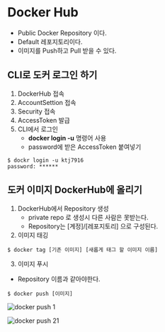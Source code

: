 # Docker Hub
- Public Docker Repository 이다.
- Default 레포지토리이다.
- 이미지를 Push하고 Pull 받을 수 있다.

## CLI로 도커 로그인 하기
1. DockerHub 접속
2. AccountSettion 접속
3. Security 접속
4. AccessToken 발급
5. CLI에서 로그인 
    - **docker login -u** 명령어 사용
    - password에 받은 AccessToken 붙여넣기
```shell
$ dockr login -u ktj7916
password: ******
```

## 도커 이미지 DockerHub에 올리기
1. DockerHub에서 Repository 생성
    - private repo 로 생성시 다른 사람은 못받는다.
    - Repository는 [계정]/[레포지토리] 으로 구성된다.
2. 이미지 태깅
``` shell
$ docker tag [기존 이미지] [새롭게 태그 할 이미지 이름] 
```
3. 이미지 푸시
- Repository 이름과 같아야한다.
```shell
$ docker push [이미지]
```

![docker push 1](https://user-images.githubusercontent.com/57896918/158165739-1e2e1aee-3d89-48ca-9399-d396fa0a3290.png)


![docker push 21](https://user-images.githubusercontent.com/57896918/158165763-4a082f5e-0920-4c02-ab24-936b1f92df96.png)


